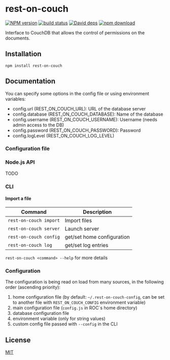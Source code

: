 # rest-on-couch

  [![NPM version][npm-image]][npm-url]
  [![build status][travis-image]][travis-url]
  [![David deps][david-image]][david-url]
  [![npm download][download-image]][download-url]

Interface to CouchDB that allows the control of permissions on the documents.

## Installation

`npm install rest-on-couch`

## Documentation

You can specify some options in the config file or using environment variables:

* config.url (REST_ON_COUCH_URL): URL of the database server
* config.database (REST_ON_COUCH_DATABASE): Name of the database
* config.username (REST_ON_COUCH_USERNAME): Username (needs admin access to the DB)
* config.password (REST_ON_COUCH_PASSWORD): Password
* config.logLevel (REST_ON_COUCH_LOG_LEVEL)

### Configuration file
 
### Node.js API

TODO

### CLI

#### Import a file

| Command | Description |
| ------ | ----------- |
| ```rest-on-couch import``` | Import files |
| ```rest-on-couch server``` | Launch server |
| ```rest-on-couch config``` | get/set home configuration |
| ```rest-on-couch log``` | get/set log entries |

```rest-on-couch <command> --help``` for more details

### Configuration

The configuration is being read on load from many sources, in the following order (ascending priority):
1. home configuration file (by default: `~/.rest-on-couch-config`, can be set to another file with `REST_ON_COUCH_CONFIG` environment variable)
2. main configuration file (`config.js` in ROC`s home directory)
3. database configuration file
4. environment variable (only for string values)
5. custom config file passed with `--config` in the CLI

## License

  [MIT](./LICENSE)

[npm-image]: https://img.shields.io/npm/v/rest-on-couch.svg?style=flat-square
[npm-url]: https://www.npmjs.com/package/rest-on-couch
[travis-image]: https://img.shields.io/travis/cheminfo/rest-on-couch/master.svg?style=flat-square
[travis-url]: https://travis-ci.org/cheminfo/rest-on-couch
[david-image]: https://img.shields.io/david/cheminfo/rest-on-couch.svg?style=flat-square
[david-url]: https://david-dm.org/cheminfo/rest-on-couch
[download-image]: https://img.shields.io/npm/dm/rest-on-couch.svg?style=flat-square
[download-url]: https://www.npmjs.com/package/rest-on-couch
